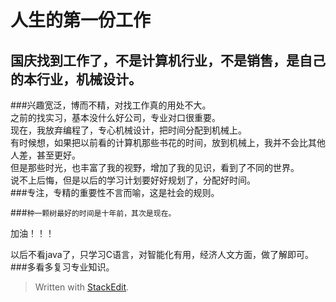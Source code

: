 ﻿
人生的第一份工作
===============
国庆找到工作了，不是计算机行业，不是销售，是自己的本行业，机械设计。
------------------------------------------------
###兴趣宽泛，博而不精，对找工作真的用处不大。  
之前的找实习，基本没什么好公司，专业对口很重要。  
现在，我放弃编程了，专心机械设计，把时间分配到机械上。  
有时候想，如果把以前看的计算机那些书花的时间，放到机械上，我并不会比其他人差，甚至更好。  
但是那些时光，也丰富了我的视野，增加了我的见识，看到了不同的世界。  
说不上后悔，但是以后的学习计划要好好规划了，分配好时间。  
###专注，专精的重要性不言而喻，这是社会的规则。  

###`种一颗树最好的时间是十年前，其次是现在。`  

加油！！！


以后不看java了，只学习C语言，对智能化有用，经济人文方面，做了解即可。
###多看多复习专业知识。

> Written with [StackEdit](https://stackedit.io/).